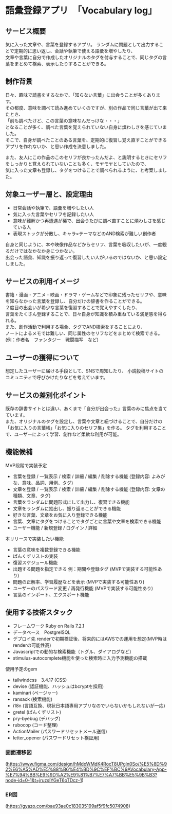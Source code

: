 # 語彙登録アプリ　「Vocabulary log」 


## サービス概要
気に入った文章や、言葉を登録するアプリ。
ランダムに問題として出力することで定期的に思い返し、会話や執筆で使える語彙を増やしたり、    
文章や言葉に自分で作成したオリジナルのタグを付与することで、同じタグの言葉をまとめて検索、表示したりすることができる。


## 制作背景
日々、趣味で読書をするなかで、「知らない言葉」に出会うことが多くあります。  
その都度、意味を調べて読み進めていくのですが、別の作品で同じ言葉が出て来たとき、  
「前も調べたけど、この言葉の意味なんだっけな・・・」  
となることが多く、調べた言葉を覚えられていない自身に煩わしさを感じていました。  
そこで、自身が調べたことのある言葉を、定期的に復習し覚え直すことができるアプリを作れないか、と思い作成を決意しました。


また、友人にこの作品のこのセリフが良かったんだよ、と説明するときにセリフをしっかりと覚えられていないことも多く、モヤモヤとしていたので、  
気に入った文章も登録し、タグをつけることで調べられるように、と考案しました。

## 対象ユーザー層と、設定理由
* 日常会話や執筆で、語彙を増やしたい人  
* 気に入った言葉やセリフを記録したい人
* 意味が難解かつ再遭遇が稀で、出会うたびに調べ直すことに煩わしさを感じている人
* 表現ストックが分散し、キャラ×テーマなどのAND検索が難しい創作者

自身と同じように、本や映像作品などからセリフ、言葉を吸収したいが、一度観るだけではなかなか身につかない。  
出会った語彙、知識を振り返って復習したい人がいるのではないか、と思い設定しました。

## サービスの利用イメージ
書籍・漫画・アニメ・映画・ドラマ・ゲームなどで印象に残ったセリフや、意味を知らなかった言葉を登録し、自分だけの辞書を作ることができる。  
２度目の出会いが希少な言葉を復習することで覚えやすくしたり、  
言葉をたくさん登録することで、日々自身が知識を積み重ねている満足感を得られる。  
また、創作活動で利用する場合、タグでAND検索をすることにより、  
ノートによるメモでは難しい、同じ属性のセリフなどをまとめて検索できる。 
(例：作者名　ファンタジー　戦闘描写　など)  

## ユーザーの獲得について
想定したユーザーに届ける手段として、SNSで周知したり、
小説投稿サイトのコミュニティで呼びかけたりなどを考えています。

## サービスの差別化ポイント
既存の辞書サイトとは違い、あくまで「自分が出会った」言葉のみに焦点を当てています。  
また、オリジナルのタグを設定し、言葉や文章と紐づけることで、自分だけの「お気に入りの言葉帳」「お気に入りのセリフ集」を作る。
タグを利用することで、ユーザーによって学習、創作など柔軟な利用が可能。

## 機能候補
MVP段階で実装予定
* 言葉を登録 / 一覧表示 / 検索 / 詳細 / 編集 / 削除する機能 (登録内容: よみがな、意味、品詞、用例、タグ)  
* 文章を登録 / 一覧表示 / 検索 / 詳細 / 編集 / 削除する機能 (登録内容: 文章の種類、文章、タグ)
* 言葉をランダムに問題形式にして出力し、復習できる機能  
* 文章をランダムに抽出し、振り返ることができる機能  
* 好きな言葉、文章をお気に入り登録できる機能  
* 言葉、文章にタグをつけることでタグごとに言葉や文章を検索できる機能  
* ユーザー機能 / 新規登録 / ログイン / 詳細  
  
本リリースで実装したい機能

* 言葉の意味を複数登録できる機能  
* ぱんくずリストの実装  
* 復習スケジュール機能  
* 出題する問題を指定できる 例：期間や登録タグ (MVPで実装する可能性あり)  
* 問題の正解率、学習履歴などを表示 (MVPで実装する可能性あり)  
* ユーザーのパスワード変更 / 再発行機能 (MVPで実装する可能性あり) 
* 言葉のインポート、エクスポート機能  

## 使用する技術スタック
* フレームワーク Ruby on Rails 7.2.1
* データベース　PostgrelSQL
* デプロイ先 renderで初期検証後、将来的にはAWSでの運用を想定(MVP時はrenderの可能性高)
* Javascriptでの動的な検索機能（トグル、ダイアログなど）
* stimulus-autocomplete機能を使った検索時に入力予測機能の搭載 
  
使用予定のgem
* tailwindcss　3.4.17 (CSS)  
* devise (認証機能、ハッシュはbcryptを採用)  
* kaminari (ページャー)  
* ransack (検索機能)  
* i18n (言語互換、現状日本語専用アプリなのでいらないかもしれないが一応)  
* gretel (ぱんくずリスト)  
* pry-byebug (デバッグ)  
* rubocop (コード整理)  
* ActionMailer (パスワードリセットメール送信)
* letter_opener (パスワードリセット検証用)

### 画面遷移図

(https://www.figma.com/design/hMdoWMdK4RocT8UPgln0So/%E5%8D%92%E6%A5%AD%E5%88%B6%E4%BD%9C%EF%BC%9AVocabulary-App-%E7%94%BB%E9%9D%A2%E9%81%B7%E7%A7%BB%E5%9B%B3?node-id=0-1&t=jruzslYGeT6oTDcz-1)

### ER図
(https://gyazo.com/bae93ae0c183035199af5f9fc5074908)
